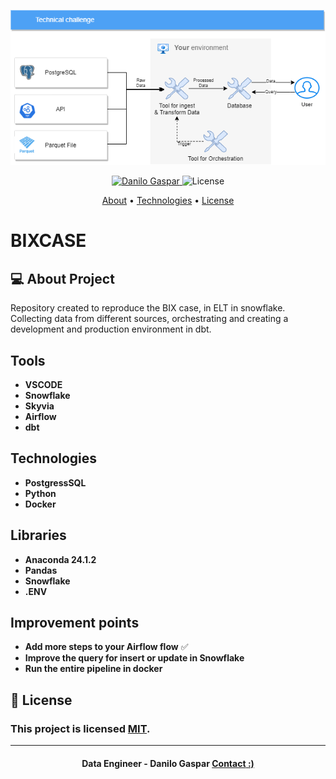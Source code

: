 <p align="center">
   <img src="https://github.com/dangspr/BIXCASE/blob/master/bixcase/Hiring%20Challenge.drawio.png?raw=true" alt="DB" />
</p>

<!-- Badges -->
<p align="center">
   <a href="https://www.linkedin.com/in/danilo-gaspar98/">
      <img alt="Danilo Gaspar" src="https://img.shields.io/badge/LinkedIn%20--%20-Danilo%20Gaspar-blue" />
   </a>
  <img alt="License" src="https://img.shields.io/badge/license-MIT-blue">
</p>

<!-- Indice-->
<p align="center">
 <a href="#-sobre-o-projeto">About</a> •
 <a href="#-Tecnologias">Technologies</a> • 
 <a href="#-licença">License</a>
</p>

# BIXCASE

<!--Sobre o projeto-->
## 💻 About Project

Repository created to reproduce the BIX case, in ELT in snowflake.
Collecting data from different sources, orchestrating and creating a development and production environment in dbt.



<!--layout-->
## Tools
-  **VSCODE**
-  **Snowflake**
-  **Skyvia**
-  **Airflow**
-  **dbt**

## Technologies 
-   **PostgressSQL**
-   **Python**
-   **Docker**

## Libraries 
-   **Anaconda 24.1.2**
-   **Pandas**
-   **Snowflake**
-   **.ENV**

## Improvement points
-  **Add more steps to your Airflow flow** ✅
-  **Improve the query for insert or update in Snowflake**
-  **Run the entire pipeline in docker**

<!--License session-->
## 📝 License
### This project is licensed [MIT](./LICENSE).
---

<h4 align=center> Data Engineer - Danilo Gaspar <a href="https://idolink.bio/redessociaisdg"> <strong>Contact</strong> :)</a></a></h4>



